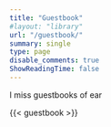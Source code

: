 ```yaml
---
title: "Guestbook"
#layout: "library"
url: "/guestbook/"
summary: single
type: page
disable_comments: true
ShowReadingTime: false
---
```


I miss guestbooks of ear



{{< guestbook >}}


